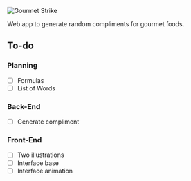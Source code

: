![Gourmet Strike](https://dl.dropboxusercontent.com/u/8015936/gourmet/logo.png)

Web app to generate random compliments for gourmet foods.

## To-do

### Planning
- [ ] Formulas
- [ ] List of Words

### Back-End

- [ ] Generate compliment

### Front-End
- [ ] Two illustrations
- [ ] Interface base
- [ ] Interface animation
